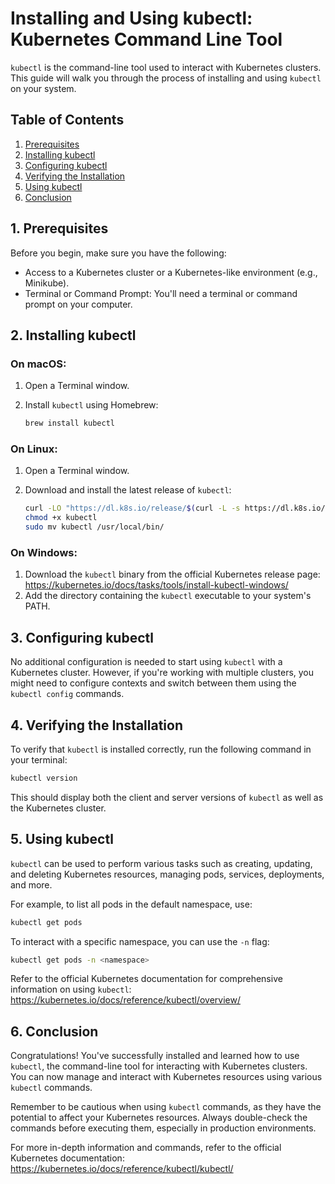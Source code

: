# Installing and Using kubectl: Kubernetes Command Line Tool

`kubectl` is the command-line tool used to interact with Kubernetes clusters. This guide will walk you through the process of installing and using `kubectl` on your system.

## Table of Contents
1. [Prerequisites](#1-prerequisites)
2. [Installing kubectl](#2-installing-kubectl)
3. [Configuring kubectl](#3-configuring-kubectl)
4. [Verifying the Installation](#4-verifying-the-installation)
5. [Using kubectl](#5-using-kubectl)
6. [Conclusion](#6-conclusion)

## 1. Prerequisites

Before you begin, make sure you have the following:

- Access to a Kubernetes cluster or a Kubernetes-like environment (e.g., Minikube).
- Terminal or Command Prompt: You'll need a terminal or command prompt on your computer.

## 2. Installing kubectl

### On macOS:

1. Open a Terminal window.
2. Install `kubectl` using Homebrew:

   ```sh
   brew install kubectl
   ```

### On Linux:

1. Open a Terminal window.
2. Download and install the latest release of `kubectl`:

   ```sh
   curl -LO "https://dl.k8s.io/release/$(curl -L -s https://dl.k8s.io/release/stable.txt)/bin/linux/amd64/kubectl"
   chmod +x kubectl
   sudo mv kubectl /usr/local/bin/
   ```

### On Windows:

1. Download the `kubectl` binary from the official Kubernetes release page: https://kubernetes.io/docs/tasks/tools/install-kubectl-windows/
2. Add the directory containing the `kubectl` executable to your system's PATH.

## 3. Configuring kubectl

No additional configuration is needed to start using `kubectl` with a Kubernetes cluster. However, if you're working with multiple clusters, you might need to configure contexts and switch between them using the `kubectl config` commands.

## 4. Verifying the Installation

To verify that `kubectl` is installed correctly, run the following command in your terminal:

```sh
kubectl version
```

This should display both the client and server versions of `kubectl` as well as the Kubernetes cluster.

## 5. Using kubectl

`kubectl` can be used to perform various tasks such as creating, updating, and deleting Kubernetes resources, managing pods, services, deployments, and more.

For example, to list all pods in the default namespace, use:

```sh
kubectl get pods
```

To interact with a specific namespace, you can use the `-n` flag:

```sh
kubectl get pods -n <namespace>
```

Refer to the official Kubernetes documentation for comprehensive information on using `kubectl`: https://kubernetes.io/docs/reference/kubectl/overview/

## 6. Conclusion

Congratulations! You've successfully installed and learned how to use `kubectl`, the command-line tool for interacting with Kubernetes clusters. You can now manage and interact with Kubernetes resources using various `kubectl` commands.

Remember to be cautious when using `kubectl` commands, as they have the potential to affect your Kubernetes resources. Always double-check the commands before executing them, especially in production environments.

For more in-depth information and commands, refer to the official Kubernetes documentation: https://kubernetes.io/docs/reference/kubectl/kubectl/